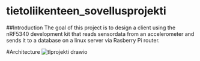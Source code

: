 # tietoliikenteen_sovellusprojekti
##Introduction
The goal of this project is to design a client using the nRF5340 development kit that reads sensordata from an accelerometer and sends it to a database on a linux server via Rasberry Pi router.

#Architecture
![tlprojekti drawio](https://github.com/user-attachments/assets/bd02afb3-1e48-4188-ae43-e8804f641ce4)
